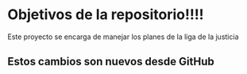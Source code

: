 # Objetivos de la repositorio!!!!

Este proyecto se encarga de manejar los planes de la liga de la justicia

## Estos cambios son nuevos desde GitHub
